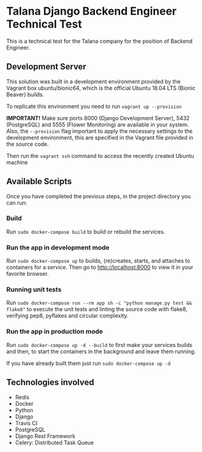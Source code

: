 # Talana Django Backend Engineer Technical Test

This is a technical test for the Talana company for the position of Backend
Engineer.

## Development Server

This solution was built in a development environment provided by the Vagrant
box ubuntu/bionic64, which is the official Ubuntu 18.04 LTS (Bionic Beaver)
builds.

To replicate this environment you need to run `vagrant up --provision`

**IMPORTANT!**
Make sure ports 8000 (Django Development Server), 5432 (PostgreSQL) and 5555
(Flower Monitoring) are available in your system. Also, the `--provision` flag
important to apply the necessary settings to the development environment, this
are specified in the Vagrant file provided in the source code.

Then run the `vagrant ssh` command to access the recently created Ubuntu machine

## Available Scripts

Once you have completed the previous steps, in the project directory you can run:

### Build

Run `sudo docker-compose build` to build or rebuild the services.

### Run the app in development mode

Run `sudo docker-compose up` to builds, (re)creates, starts, and attaches to
containers for a service. Then go to [http://localhost:8000](http://localhost:8000)
to view it in your favorite browser.

### Running unit tests

Run `sudo docker-compose run --rm app sh -c "python manage.py test && flake8"` to
execute the unit tests and linting the source code with flake8, verifying pep8,
pyflakes and circular complexity.

### Run the app in production mode

Run `sudo docker-compose up -d --build` to first make your services builds and then,
to start the containers in the background and leave them running.

If you have already built them just run `sudo docker-compose up -d`

## Technologies involved

- Redis
- Docker
- Python
- Django
- Travis CI
- PostgreSQL
- Django Rest Framework
- Celery: Distributed Task Queue
